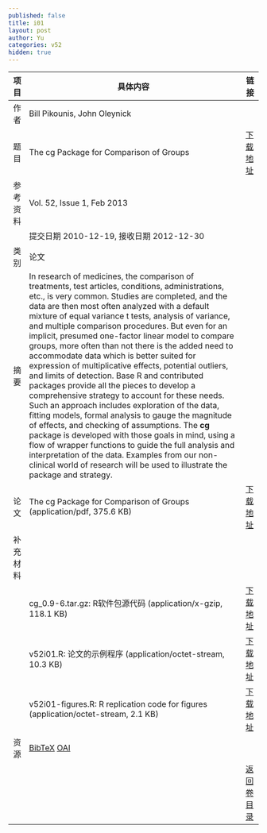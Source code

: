 ```yaml
---
published: false
title: i01
layout: post
author: Yu
categories: v52
hidden: true
---
```


| 项目 | 具体内容 | 链接 |
|---:|---|---|
| 作者 | Bill Pikounis, John Oleynick| |
| 题目 |The cg Package for Comparison of Groups | [下载地址](http://www.jstatsoft.org/v52/i01/paper) |
| 参考资料 |Vol. 52, Issue 1, Feb 2013 | |
| | 提交日期 2010-12-19, 接收日期 2012-12-30| | 
| 类别 | 论文| |
| 摘要 | In research of medicines, the comparison of treatments, test articles, conditions, administrations, etc., is very common. Studies are completed, and the data are then most often analyzed with a default mixture of equal variance t tests, analysis of variance, and multiple comparison procedures. But even for an implicit, presumed one-factor linear model to compare groups, more often than not there is the added need to accommodate data which is better suited for expression of multiplicative effects, potential outliers, and limits of detection. Base R and contributed packages provide all the pieces to develop a comprehensive strategy to account for these needs. Such an approach includes exploration of the data, fitting models, formal analysis to gauge the magnitude of effects, and checking of assumptions. The <b>cg</b> package is developed with those goals in mind, using a flow of wrapper functions to guide the full analysis and interpretation of the data. Examples from our non-clinical world of research will be used to illustrate the package and strategy.| |
| 论文 | The cg Package for Comparison of Groups  (application/pdf, 375.6 KB)| [下载地址](http://www.jstatsoft.org/v52/i01/paper) |
| 补充材料 | | |
| |cg_0.9-6.tar.gz:  R软件包源代码  (application/x-gzip, 118.1 KB)|  [下载地址](http://www.jstatsoft.org/v52/i01/supp/1) |
| |v52i01.R: 论文的示例程序  (application/octet-stream, 10.3 KB)|  [下载地址](http://www.jstatsoft.org/v52/i01/supp/2) |
| |v52i01-figures.R: R replication code for figures  (application/octet-stream, 2.1 KB)|  [下载地址](http://www.jstatsoft.org/v52/i01/supp/3) |
| 资源 | [BibTeX](http://www.jstatsoft.org/v52/i01/bibtex) [OAI](http://www.jstatsoft.org/oai?verb=GetRecord&identifier=oai.jstatsoft/v52/i01&prefix=oai_dc)| |
| |  | [返回卷目录]({{site.baseurl}}/volume/v52.html) |